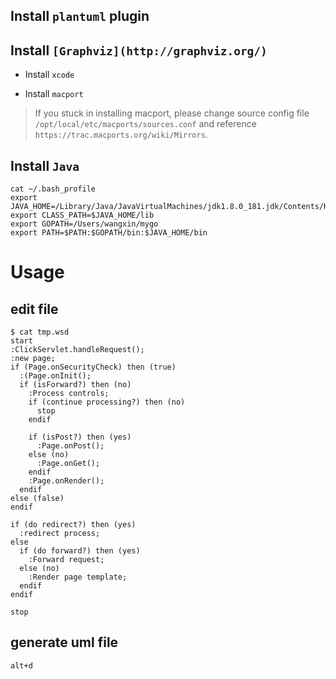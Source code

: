## Install `plantuml` plugin

## Install `[Graphviz](http://graphviz.org/)`

- Install `xcode`

- Install `macport`

>  If you stuck in installing macport, please change source config file `/opt/local/etc/macports/sources.conf` and reference `https://trac.macports.org/wiki/Mirrors`.

## Install `Java`

```
cat ~/.bash_profile
export JAVA_HOME=/Library/Java/JavaVirtualMachines/jdk1.8.0_181.jdk/Contents/Home
export CLASS_PATH=$JAVA_HOME/lib
export GOPATH=/Users/wangxin/mygo
export PATH=$PATH:$GOPATH/bin:$JAVA_HOME/bin
```

# Usage
## edit file

```
$ cat tmp.wsd
start
:ClickServlet.handleRequest();
:new page;
if (Page.onSecurityCheck) then (true)
  :(Page.onInit();
  if (isForward?) then (no)
    :Process controls;
    if (continue processing?) then (no)
      stop
    endif

    if (isPost?) then (yes)
      :Page.onPost();
    else (no)
      :Page.onGet();
    endif
    :Page.onRender();
  endif
else (false)
endif

if (do redirect?) then (yes)
  :redirect process;
else
  if (do forward?) then (yes)
    :Forward request;
  else (no)
    :Render page template;
  endif
endif

stop 
```

## generate uml file
```
alt+d
```